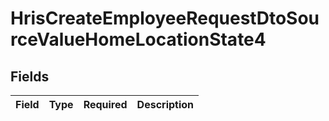 # HrisCreateEmployeeRequestDtoSourceValueHomeLocationState4


## Fields

| Field       | Type        | Required    | Description |
| ----------- | ----------- | ----------- | ----------- |